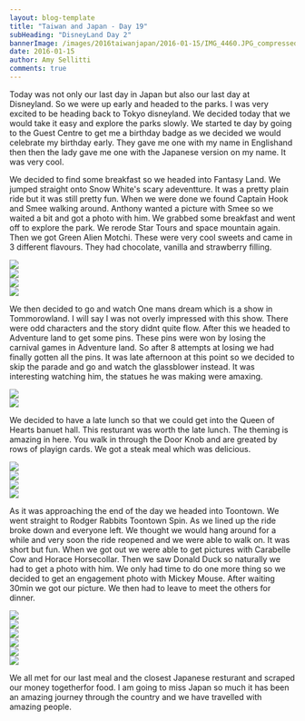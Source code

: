```yaml
---
layout: blog-template
title: "Taiwan and Japan - Day 19"
subHeading: "DisneyLand Day 2"
bannerImage: /images/2016taiwanjapan/2016-01-15/IMG_4460.JPG_compressed.JPEG
date: 2016-01-15
author: Amy Sellitti
comments: true
---
```


Today was not only our last day in Japan but also our last day at Disneyland. So we were up early and headed to the parks. I was very excited to be heading back to Tokyo disneyland. We decided today that we would take it easy and explore the parks slowly. We started te day by going to the Guest Centre to get me a birthday badge as we decided we would celebrate my birthday early. They gave me one with my name in Englishand then then the lady gave me one with the Japanese version on my name. It was very cool. 

We decided to find some breakfast so we headed into Fantasy Land. We jumped straight onto Snow White's scary adeventture. It was a pretty plain ride but it was still pretty fun. When we were done we found Captain Hook and Smee walking around.  Anthony wanted a picture with Smee so we  waited a bit and got a photo with him. We grabbed some breakfast and went off to explore the park. We rerode Star Tours and space mountain again. Then we got Green Alien Motchi.  These were very cool sweets and came in 3 different flavours. They had chocolate, vanilla and strawberry filling.

<div class="center-image"><img src="/images/2016taiwanjapan/2016-01-15/IMG_4457.JPG_compressed.JPEG" /></div>
<div class="center-image"><img src="/images/2016taiwanjapan/2016-01-15/IMG_4459.JPG_compressed.JPEG" /></div>
<div class="center-image"><img src="/images/2016taiwanjapan/2016-01-15/IMG_4460.JPG_compressed.JPEG" /></div>
<div class="center-image"><img src="/images/2016taiwanjapan/2016-01-15/IMG_4464.JPG_compressed.JPEG" /></div>

We then decided to go and watch One mans dream which is a show in Tommorowland. I will say I was not overly impressed with this show. There were odd characters and the story didnt quite flow. After this we headed to Adventure land to get some pins. These pins were won by losing the carnival games in Adventure land. So after 8 attempts at losing we had finally gotten all the pins. It was late afternoon at this point so we decided to skip the parade and go and watch the glassblower instead. It was interesting watching him, the statues he was making were amaxing.

<div class="center-image"><img src="/images/2016taiwanjapan/2016-01-15/IMG_4467.JPG_compressed.JPEG" /></div>
<div class="center-image"><img src="/images/2016taiwanjapan/2016-01-15/IMG_4484.JPG_compressed.JPEG" /></div>

We decided to have a late lunch so that we could get into the Queen of Hearts banuet hall. This resturant was worth the late lunch. The theming is amazing in here. You walk in through the Door Knob and are greated by rows of playign cards.  We got a steak meal which was delicious. 

<div class="center-image"><img src="/images/2016taiwanjapan/2016-01-15/IMG_4485.JPG_compressed.JPEG" /></div>
<div class="center-image"><img src="/images/2016taiwanjapan/2016-01-15/IMG_4488.JPG_compressed.JPEG" /></div>
<div class="center-image"><img src="/images/2016taiwanjapan/2016-01-15/IMG_4490.JPG_compressed.JPEG" /></div>
<div class="center-image"><img src="/images/2016taiwanjapan/2016-01-15/IMG_4491.JPG_compressed.JPEG" /></div>

As it was approaching the end of the day we headed into Toontown. We went straight to Rodger Rabbits Toontown Spin. As we lined up the ride broke down and everyone left. We thought we would hang around for a while and very soon the ride reopened and we were able to walk on. It was short but fun. When we got out we were able to get pictures with Carabelle Cow and Horace Horsecollar. Then we saw Donald Duck so naturally we had to get a photo with him. We only had time to do one more thing so we decided to get an engagement photo with Mickey Mouse. After waiting 30min we got our picture. We then had to leave to meet the others for dinner. 

<div class="center-image"><img src="/images/2016taiwanjapan/2016-01-15/IMG_4501.JPG_compressed.JPEG" /></div>
<div class="center-image"><img src="/images/2016taiwanjapan/2016-01-15/IMG_4502.JPG_compressed.JPEG" /></div>
<div class="center-image"><img src="/images/2016taiwanjapan/2016-01-15/IMG_4504.JPG_compressed.JPEG" /></div>
<div class="center-image"><img src="/images/2016taiwanjapan/2016-01-15/IMG_4505.JPG_compressed.JPEG" /></div>
<div class="center-image"><img src="/images/2016taiwanjapan/2016-01-15/IMG_4516.JPG_compressed.JPEG" /></div>
<div class="center-image"><img src="/images/2016taiwanjapan/2016-01-15/IMG_4518.JPG_compressed.JPEG" /></div>

We all met for our last meal and the closest Japanese resturant and scraped our money togetherfor food. I am going to miss Japan so much it has been an amazing journey through the country and we have travelled with amazing people.  
